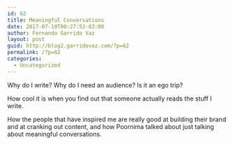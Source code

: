 ```yaml
---
id: 62
title: Meaningful Conversations
date: 2017-07-10T00:27:53-03:00
author: Fernando Garrido Vaz
layout: post
guid: http://blog2.garridovaz.com/?p=62
permalink: /?p=62
categories:
  - Uncategorized
---
```

Why do I write? Why do I need an audience? Is it an ego trip?

How cool it is when you find out that someone actually reads the stuff I write.

How the people that have inspired me are really good at building their brand and at cranking out content, and how Poornima talked about just talking about meaningful conversations.